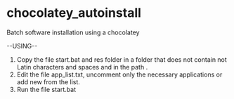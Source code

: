 # chocolatey_autoinstall
Batch software installation using a chocolatey

--USING--
1. Copy the file start.bat and res folder in a folder that does not contain not Latin characters and spaces and  in the path .
2. Edit the file app_list.txt, uncomment only the necessary applications or add new from the list.
3. Run the file start.bat